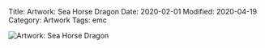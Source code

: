 Title: Artwork: Sea Horse Dragon
Date: 2020-02-01
Modified: 2020-04-19
Category: Artwork
Tags: emc

![Artwork: Sea Horse Dragon]({static}/images/artwork/2020-02-01-emc-artwork.jpg)

